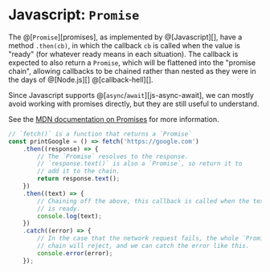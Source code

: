 # Javascript: `Promise`

The @[`Promise`][promises], as implemented by @[Javascript][], have a method `.then(cb)`,
in which the callback `cb` is called when the value is "ready" (for whatever
ready means in each situation). The callback is expected to also return a
`Promise`, which will be flattened into the "promise chain", allowing callbacks
to be chained rather than nested as they were in the days of @[Node.js][]
@[callback-hell][].

Since Javascript supports @[`async`/`await`][js-async-await], we can mostly
avoid working with promises directly, but they are still useful to understand.

See the [MDN documentation on Promises][doc] for more information.

[doc]: https://developer.mozilla.org/en-US/docs/Web/JavaScript/Reference/Global_Objects/Promise

```javascript
// `fetch()` is a function that returns a `Promise`
const printGoogle = () => fetch('https://google.com')
    .then((response) => {
        // The `Promise` resolves to the response.
        // `response.text()` is also a `Promise`, so return it to
        // add it to the chain.
        return response.text();
    })
    .then((text) => {
        // Chaining off the above, this callback is called when the text
        // is ready.
        console.log(text);
    })
    .catch((error) => {
        // In the case that the network request fails, the whole `Promise`
        // chain will reject, and we can catch the error like this.
        console.error(error);
    });
```

